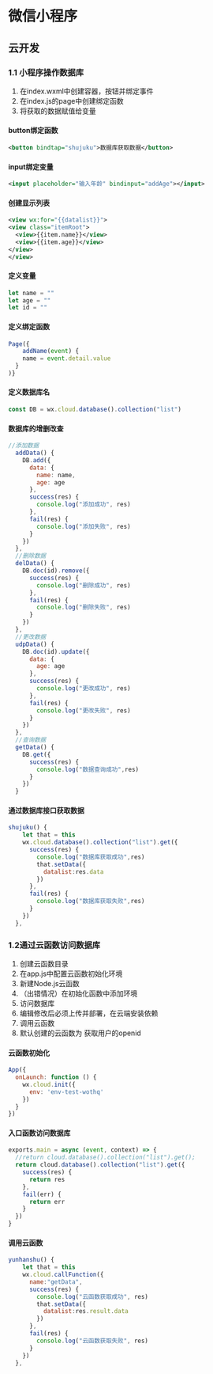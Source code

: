 # 微信小程序

## 云开发

### 1.1 小程序操作数据库

1. 在index.wxml中创建容器，按钮并绑定事件
2. 在index.js的page中创建绑定函数
3. 将获取的数据赋值给变量

#### button绑定函数

~~~~xml
<button bindtap="shujuku">数据库获取数据</button>
~~~~

#### input绑定变量

~~~~xml
<input placeholder="输入年龄" bindinput="addAge"></input>
~~~~

#### 创建显示列表

~~~~xml
<view wx:for="{{datalist}}">
<view class="itemRoot">
  <view>{{item.name}}</view>
  <view>{{item.age}}</view>
</view>
</view>
~~~~

#### 定义变量

~~~~js
let name = ""
let age = ""
let id = ""
~~~~

#### 定义绑定函数

~~~~js
Page({
    addName(event) {
    name = event.detail.value
  }
)}
~~~~

#### 定义数据库名

~~~~js
const DB = wx.cloud.database().collection("list")
~~~~



#### 数据库的增删改查

~~~~js
//添加数据
  addData() {
    DB.add({
      data: {
        name: name,
        age: age
      },
      success(res) {
        console.log("添加成功", res)
      },
      fail(res) {
        console.log("添加失败", res)
      }
    })
  },
  //删除数据
  delData() {
    DB.doc(id).remove({
      success(res) {
        console.log("删除成功", res)
      },
      fail(res) {
        console.log("删除失败", res)
      }
    })
  },
  //更改数据
  udpData() {
    DB.doc(id).update({
      data: {
        age: age
      },
      success(res) {
        console.log("更改成功", res)
      },
      fail(res) {
        console.log("更改失败", res)
      }
    })
  },
  //查询数据
  getData() {
    DB.get({
      success(res) {
        console.log("数据查询成功",res)
      }
    })
  }
~~~~

#### 通过数据库接口获取数据

~~~~js
shujuku() {
    let that = this
    wx.cloud.database().collection("list").get({
      success(res) {
        console.log("数据库获取成功",res)
        that.setData({
          datalist:res.data
        })
      },
      fail(res) {
        console.log("数据库获取失败",res)
      }
    })
  },
~~~~

### 1.2通过云函数访问数据库

1. 创建云函数目录
2. 在app.js中配置云函数初始化环境
3. 新建Node.js云函数
4. （出错情况）在初始化函数中添加环境
5. 访问数据库
6. 编辑修改后必须上传并部署，在云端安装依赖
7. 调用云函数
8. 默认创建的云函数为 获取用户的openid

#### 云函数初始化

~~~~js
App({
  onLaunch: function () {
    wx.cloud.init({
      env: 'env-test-wothq'
    })
  }
})
~~~~

#### 入口函数访问数据库

~~~~js
exports.main = async (event, context) => {
  //return cloud.database().collection("list").get();
  return cloud.database().collection("list").get({
    success(res) {
      return res
    },
    fail(err) {
      return err
    }
  })
}
~~~~

#### 调用云函数

~~~~js
yunhanshu() {
    let that = this
    wx.cloud.callFunction({
      name:"getData",
      success(res) {
        console.log("云函数获取成功", res)
        that.setData({
          datalist:res.result.data
        })
      },
      fail(res) {
        console.log("云函数获取失败", res)
      }
    })
  },
~~~~

